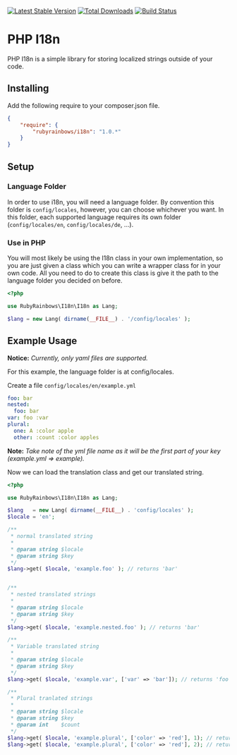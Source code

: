 [![Latest Stable Version](https://poser.pugx.org/rubyrainbows/i18n/version.svg)](https://packagist.org/packages/rubyrainbows/i18n)
[![Total Downloads](https://poser.pugx.org/rubyrainbows/i18n/downloads.svg)](https://packagist.org/packages/rubyrainbows/i18n)
[![Build Status](https://travis-ci.org/rubyrainbows/php-i18n.svg?branch=v1.0.1)](https://travis-ci.org/rubyrainbows/php-i18n)

# PHP I18n

PHP I18n is a simple library for storing localized strings outside of your code.

## Installing

Add the following require to your composer.json file.

```json
{
    "require": {
        "rubyrainbows/i18n": "1.0.*"
    }
}
```

## Setup

### Language Folder

In order to use i18n, you will need a language folder.  By convention this folder is `config/locales`, however, you can choose whichever you want.  In this folder, each supported language requires its own folder (`config/locales/en`, `config/locales/de`, ...). 

### Use in PHP

You will most likely be using the I18n class in your own implementation, so you are just given a class which you can write a wrapper class for in your own code.  All you need to do to create this class is give it the path to the language folder you decided on before.

```php
<?php

use RubyRainbows\I18n\I18n as Lang;

$lang = new Lang( dirname(__FILE__) . '/config/locales' );
```

## Example Usage

**Notice:** *Currently, only yaml files are supported.*

For this example, the language folder is at config/locales.  

Create a file `config/locales/en/example.yml`

```yaml
foo: bar
nested:
  foo: bar
var: foo :var
plural:
  one: A :color apple
  other: :count :color apples
```

**Note:** *Take note of the yml file name as it will be the first part of your key (example.yml => example).*


Now we can load the translation class and get our translated string.

```php
<?php

use RubyRainbows\I18n\I18n as Lang;

$lang   = new Lang( dirname(__FILE__) . 'config/locales' );
$locale = 'en';

/**
 * normal translated string
 *
 * @param string $locale
 * @param string $key
 */
$lang->get( $locale, 'example.foo' ); // returns 'bar'


/**
 * nested translated strings
 *
 * @param string $locale
 * @param string $key
 */
$lang->get( $locale, 'example.nested.foo' ); // returns 'bar'

/**
 * Variable translated string
 *
 * @param string $locale
 * @param string $key
 */
$lang->get( $locale, 'example.var', ['var' => 'bar']); // returns 'foo bar'

/**
 * Plural tranlated strings
 *
 * @param string $locale
 * @param string $key
 * @param int    $count
 */
$lang->get( $locale, 'example.plural', ['color' => 'red'], 1); // returns 'A red apple'
$lang->get( $locale, 'example.plural', ['color' => 'red'], 2); // returns '2 red apples'
```
